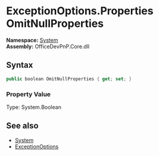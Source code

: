 # ExceptionOptions.Properties OmitNullProperties
  

**Namespace:** [System](System.md)  
**Assembly:** OfficeDevPnP.Core.dll  
## Syntax
```C#
public boolean OmitNullProperties { get; set; }
```

### Property Value
Type: System.Boolean  

## See also
- [System](System.md)
- [ExceptionOptions](System.ExceptionOptions.md) 
